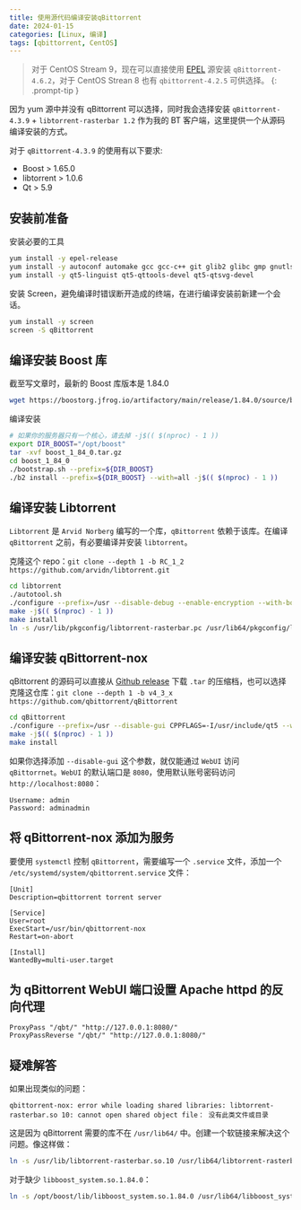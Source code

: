 ```yaml
---
title: 使用源代码编译安装qBittorrent
date: 2024-01-15
categories: [Linux, 编译]
tags: [qbittorrent, CentOS]
---
```


> 对于 CentOS Stream 9，现在可以直接使用 [EPEL](https://rhel.pkgs.org/9/epel-x86_64/qbittorrent-4.6.2-1.el9.x86_64.rpm.html) 源安装 `qBittorrent-4.6.2`，对于 CentOS Strean 8 也有 `qbittorrent-4.2.5` 可供选择。
{: .prompt-tip }

因为 yum 源中并没有 qBittorrent 可以选择，同时我会选择安装 `qBittorrent-4.3.9` + `libtorrent-rasterbar 1.2` 作为我的 BT 客户端，这里提供一个从源码编译安装的方式。

对于 `qBittorrent-4.3.9` 的使用有以下要求:
  - Boost > 1.65.0
  - libtorrent > 1.0.6
  - Qt > 5.9

## 安装前准备

安装必要的工具

```bash
yum install -y epel-release
yum install -y autoconf automake gcc gcc-c++ git glib2 glibc gmp gnutls libblkid libcap libffi libgcc libgcrypt libgpg-error libicu libidn2 libmount libselinux libstdc++ libtasn1 libtool libunistring libuuid lz4-libs make nettle openssl-devel openssl-libs p11-kit pcre pcre2 qt5-qtbase systemd-libs tar wget xz-libs zlib zlib-devel
yum install -y qt5-linguist qt5-qttools-devel qt5-qtsvg-devel
```

安装 Screen，避免编译时错误断开造成的终端，在进行编译安装前新建一个会话。

```bash
yum install -y screen
screen -S qBittorrent
```

## 编译安装 Boost 库

截至写文章时，最新的 Boost 库版本是 1.84.0

```bash
wget https://boostorg.jfrog.io/artifactory/main/release/1.84.0/source/boost_1_84_0.tar.gz
```

编译安装

```bash
# 如果你的服务器只有一个核心，请去掉 -j$(( $(nproc) - 1 ))
export DIR_BOOST="/opt/boost"
tar -xvf boost_1_84_0.tar.gz
cd boost_1_84_0
./bootstrap.sh --prefix=${DIR_BOOST}
./b2 install --prefix=${DIR_BOOST} --with=all -j$(( $(nproc) - 1 ))
```

## 编译安装 Libtorrent

`Libtorrent` 是 `Arvid Norberg` 编写的一个库，`qBittorrent` 依赖于该库。在编译 `qBittorrent` 之前，有必要编译并安装 `libtorrent`。

克隆这个 repo：``git clone --depth 1 -b RC_1_2 https://github.com/arvidn/libtorrent.git``

```bash
cd libtorrent
./autotool.sh
./configure --prefix=/usr --disable-debug --enable-encryption --with-boost=${DIR_BOOST}
make -j$(( $(nproc) - 1 ))
make install
ln -s /usr/lib/pkgconfig/libtorrent-rasterbar.pc /usr/lib64/pkgconfig/libtorrent-rasterbar.pc
```

## 编译安装 qBittorrent-nox

qBittorrent 的源码可以直接从 [Github release](https://github.com/qbittorrent/qBittorrent/releases/tag/release-4.3.9) 下载 `.tar` 的压缩档，也可以选择克隆这仓库：``git clone --depth 1 -b v4_3_x https://github.com/qbittorrent/qBittorrent``

```bash
cd qBittorrent
./configure --prefix=/usr --disable-gui CPPFLAGS=-I/usr/include/qt5 --with-boost=${DIR_BOOST}
make -j$(( $(nproc) - 1 ))
make install
```

如果你选择添加 `--disable-gui` 这个参数，就仅能通过 `WebUI` 访问 `qBittorrnet`。`WebUI` 的默认端口是 `8080`，使用默认账号密码访问 `http://localhost:8080`：

```
Username: admin
Password: adminadmin
```

## 将 qBittorrent-nox 添加为服务

要使用 `systemctl` 控制 `qBittorrent`，需要编写一个 `.service` 文件，添加一个 `/etc/systemd/system/qbittorrent.service` 文件：

```
[Unit]
Description=qbittorrent torrent server

[Service]
User=root
ExecStart=/usr/bin/qbittorrent-nox
Restart=on-abort

[Install]
WantedBy=multi-user.target
```

## 为 qBittorrent WebUI 端口设置 Apache httpd 的反向代理

```
ProxyPass "/qbt/" "http://127.0.0.1:8080/"
ProxyPassReverse "/qbt/" "http://127.0.0.1:8080/"
```

## 疑难解答

如果出现类似的问题：

```
qbittorrent-nox: error while loading shared libraries: libtorrent-rasterbar.so 10: cannot open shared object file： 没有此类文件或目录
```

这是因为 qBittorrent 需要的库不在 ``/usr/lib64/`` 中。创建一个软链接来解决这个问题。像这样做：

```bash
ln -s /usr/lib/libtorrent-rasterbar.so.10 /usr/lib64/libtorrent-rasterbar.so.10
```

对于缺少 ``libboost_system.so.1.84.0``：

```bash
ln -s /opt/boost/lib/libboost_system.so.1.84.0 /usr/lib64/libboost_system.so.1.84.0
```